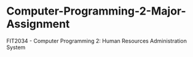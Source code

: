 # Computer-Programming-2-Major-Assignment
FIT2034 - Computer Programming 2: Human Resources Administration System
